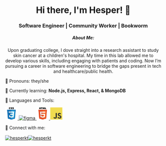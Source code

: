 ## 
<h1 align="center">Hi there, I'm Hesper! 🌻</h1>
<h3 align="center">Software Engineer | Community Worker | Bookworm</h3>
<h5 align="center">About Me:</h5>
<p align="center"> Upon graduating college, I dove straight into a research assistant to study skin cancer at a children's hospital. My time in this lab allowed me to develop various skills, including engaging with patients and coding. Now I’m pursuing a career in software engineering to bridge the gaps present in tech and healthcare/public health. </p>

🌱 Pronouns: they/she

🌱 Currently learning: **Node.js, Express, React, & MongoDB**

🌱 Languages and Tools:
  
<a href="https://www.w3schools.com/css/" target="_blank" rel="noreferrer"> <img src="https://raw.githubusercontent.com/devicons/devicon/master/icons/css3/css3-original-wordmark.svg" alt="css3" width="40" height="40"/> </a> <a href="https://www.figma.com/" target="_blank" rel="noreferrer"> <img src="https://www.vectorlogo.zone/logos/figma/figma-icon.svg" alt="figma" width="40" height="40"/> </a> <a href="https://www.w3.org/html/" target="_blank" rel="noreferrer"> <img src="https://raw.githubusercontent.com/devicons/devicon/master/icons/html5/html5-original-wordmark.svg" alt="html5" width="40" height="40"/> </a> <a href="https://developer.mozilla.org/en-US/docs/Web/JavaScript" target="_blank" rel="noreferrer"> <img src="https://raw.githubusercontent.com/devicons/devicon/master/icons/javascript/javascript-original.svg" alt="javascript" width="40" height="40"/> </a>

🌱 Connect with me:
  
<a href="https://twitter.com/hesperkt" target="blank"><img align="center" src="https://raw.githubusercontent.com/rahuldkjain/github-profile-readme-generator/master/src/images/icons/Social/twitter.svg" alt="hesperkt" height="30" width="30" /></a><a href="https://linkedin.com/in/hesperkt" target="blank"><img align="center" src="https://raw.githubusercontent.com/rahuldkjain/github-profile-readme-generator/master/src/images/icons/Social/linked-in-alt.svg" alt="hesperkt" height="30" width="30" /></a>

<!--
**hesperkt/hesperkt** is a ✨ _special_ ✨ repository because its `README.md` (this file) appears on your GitHub profile.

Here are some ideas to get you started:

- 🔭 I’m currently working on ...
- 🌱 I’m currently learning ...
- 👯 I’m looking to collaborate on ...
- 🤔 I’m looking for help with ...
- 💬 Ask me about ...
- 📫 How to reach me: ...
- 😄 Pronouns: ...
- ⚡ Fun fact: ...
-->
